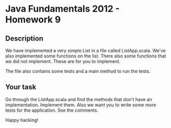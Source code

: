 Java Fundamentals 2012 - Homework 9
===========

Description
----------

We have implemented a very simple List in a file called ListApp.scala. We've also implemented some functions on the list.
There also some functions that we did not implement. These are for you to implement.

The file also contains some tests and a main method to run the tests.

Your task
----------

Go through the ListApp.scala and find the methods that don't have an implementation. Implement them. Also we want you
to write some more tests for the application. See the comments.

Happy hacking!